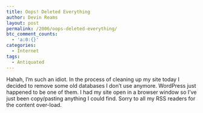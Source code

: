 ```yaml
---
title: Oops! Deleted Everything
author: Devin Reams
layout: post
permalink: /2006/oops-deleted-everything/
btc_comment_counts:
  - 'a:0:{}'
categories:
  - Internet
tags:
  - Antiquated
---
```

Hahah, I&#8217;m such an idiot. In the process of cleaning up my site today I decided to remove some old databases I don&#8217;t use anymore. WordPress just happened to be one of them. I had my site open in a browser window so I&#8217;ve just been copy/pasting anything I could find. Sorry to all my RSS readers for the content over-load.